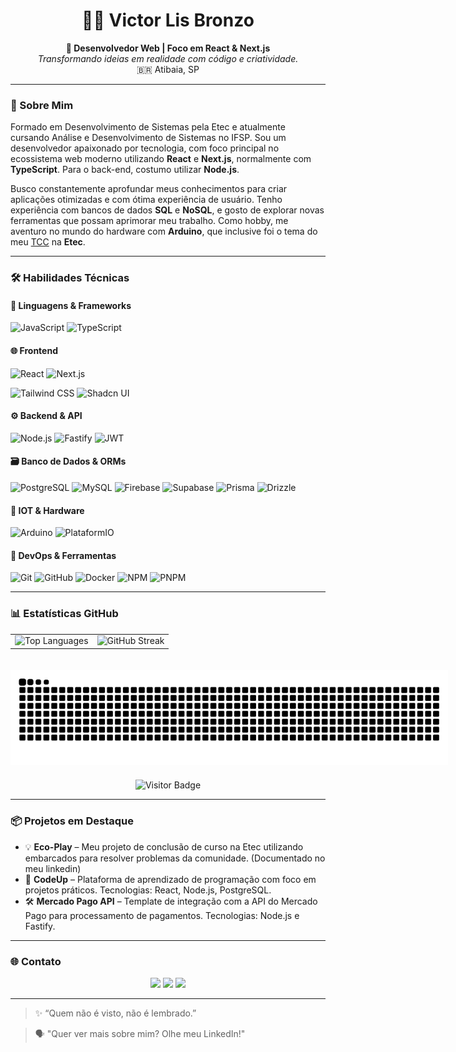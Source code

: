 <h1 align="center">👨‍💻 Victor Lis Bronzo</h1>

<p align="center">
  <strong>🚀 Desenvolvedor Web | Foco em React & Next.js</strong><br>
  <em>Transformando ideias em realidade com código e criatividade.</em><br>
  🇧🇷 Atibaia, SP
</p>

---

### 🧭 Sobre Mim
Formado em Desenvolvimento de Sistemas pela Etec e atualmente cursando Análise e Desenvolvimento de Sistemas no IFSP. Sou um desenvolvedor apaixonado por tecnologia, com foco principal no ecossistema web moderno utilizando **React** e **Next.js**, normalmente com **TypeScript**. Para o back-end, costumo utilizar **Node.js**.

Busco constantemente aprofundar meus conhecimentos para criar aplicações otimizadas e com ótima experiência de usuário. Tenho experiência com bancos de dados **SQL** e **NoSQL**, e gosto de explorar novas ferramentas que possam aprimorar meu trabalho. Como hobby, me aventuro no mundo do hardware com **Arduino**, que inclusive foi o tema do meu [TCC](https://www.linkedin.com/posts/victor-lis-bronzo_mais-uma-etapa-do-meu-tcc-bom-dia-rede-activity-7243605015930515458-R81F) na **Etec**.

---

### 🛠️ Habilidades Técnicas

#### 📌 Linguagens & Frameworks

![JavaScript](https://img.shields.io/badge/JavaScript-F7DF1E?style=flat&logo=javascript&logoColor=black)
![TypeScript](https://img.shields.io/badge/TypeScript-3178C6?style=flat&logo=typescript&logoColor=white)

#### 🌐 Frontend

![React](https://img.shields.io/badge/React-61DAFB?style=flat&logo=react&logoColor=black)
![Next.js](https://img.shields.io/badge/Next.js-000000?style=flat&logo=next.js&logoColor=white)
<!-- ![React Native](https://img.shields.io/badge/React_Native-61DAFB?style=flat&logo=react&logoColor=black) -->
![Tailwind CSS](https://img.shields.io/badge/Tailwind_CSS-38B2AC?style=flat&logo=tailwind-css&logoColor=white)
![Shadcn UI](https://img.shields.io/badge/Shadcn_UI-000000?style=flat&logo=shadcn/ui&logoColor=white)

#### ⚙️ Backend & API

![Node.js](https://img.shields.io/badge/Node.js-339933?style=flat&logo=node.js&logoColor=white)
![Fastify](https://img.shields.io/badge/Fastify-%23000000.svg?style=flat&logo=fastify&logoColor=white)
![JWT](https://img.shields.io/badge/JWT-000000?style=flat&logo=jsonwebtokens&logoColor=white)

#### 🗃️ Banco de Dados & ORMs

![PostgreSQL](https://img.shields.io/badge/PostgreSQL-336791?style=flat&logo=postgresql&logoColor=white)
![MySQL](https://img.shields.io/badge/MySQL-00758F?style=flat&logo=mysql&logoColor=white)
![Firebase](https://img.shields.io/badge/Firebase-F57C00?style=flat&logo=firebase&logoColor=white)
![Supabase](https://img.shields.io/badge/Supabase-3FCF8E?style=flat&logo=supabase&logoColor=white)
![Prisma](https://img.shields.io/badge/Prisma-2D3748?style=flat&logo=prisma&logoColor=white)
![Drizzle](https://img.shields.io/badge/Drizzle-C5F65F?style=flat&logo=drizzle&logoColor=black)

#### 🧠 IOT & Hardware

![Arduino](https://img.shields.io/badge/Arduino-00979D?style=flat&logo=arduino&logoColor=white)
![PlataformIO](https://img.shields.io/badge/PlatformIO-FF8F00?style=flat&logo=platformio&logoColor=white)

#### 🚀 DevOps & Ferramentas

![Git](https://img.shields.io/badge/Git-F05032?style=flat&logo=git&logoColor=white)
![GitHub](https://img.shields.io/badge/GitHub-181717?style=flat&logo=github&logoColor=white)
![Docker](https://img.shields.io/badge/Docker-2496ED?style=flat&logo=docker&logoColor=white)
![NPM](https://img.shields.io/badge/NPM-CB3837?style=flat&logo=npm&logoColor=white)
![PNPM](https://img.shields.io/badge/PNPM-F69220?style=flat&logo=pnpm&logoColor=white)

---

### 📊 Estatísticas GitHub

<div align="center">

<table style="border: none;">
  <tr style="border: none;">
    <td style="border: none;">
      <img width="350" src="https://github-readme-stats.vercel.app/api/top-langs/?username=Victor-Lis&layout=compact&theme=github_dark&locale=pt-br&hide_border=true" alt="Top Languages" />
    </td>
    <td style="border: none;">
      <img width="350" src="https://streak-stats.demolab.com/?user=Victor-Lis&theme=dark&date_format=j%2Fn%5B%2FY%5D&background=0D1117&hide_border=true&ring=34df8b&fire=34df8b&currStreakLabel=34df8b" alt="GitHub Streak" />
    </td>
  </tr>
</table>

<img src="https://raw.githubusercontent.com/victor-lis/victor-lis/output/snake.svg" alt="Snake animation" style="max-width: 700px; margin: 20px 0;" />

<img src="https://visitor-badge.laobi.icu/badge?page_id=victor-lis.victor-lis&" alt="Visitor Badge" />

</div>

---

### 📦 Projetos em Destaque

- 💡 **Eco-Play** – Meu projeto de conclusão de curso na Etec utilizando embarcados para resolver problemas da comunidade. (Documentado no meu linkedin)
- 🚀 **CodeUp** – Plataforma de aprendizado de programação com foco em projetos práticos. Tecnologias: React, Node.js, PostgreSQL.
- 🛠️ **Mercado Pago API** – Template de integração com a API do Mercado Pago para processamento de pagamentos. Tecnologias: Node.js e Fastify.

---

### 🌐 Contato

<p align="center"> 
  <a href="https://wa.me/5511941613234?text=Olá%20Victor!" target="_blank"><img src="https://img.shields.io/badge/-WhatsApp-25D366?style=for-the-badge&logo=whatsapp&logoColor=white"></a>
  <a href = "mailto:victorlisbronzo1@gmail.com" target="_blank"><img src="https://img.shields.io/badge/-Gmail-D14836?style=for-the-badge&logo=gmail&logoColor=white"></a>
  <a href="https://www.linkedin.com/in/victor-lis-bronzo/" target="_blank"><img src="https://img.shields.io/badge/-LinkedIn-0077B5?style=for-the-badge&logo=linkedin&logoColor=white"></a> 
</p>

---

> ✨ “Quem não é visto, não é lembrado.”

> 🗣 "Quer ver mais sobre mim? Olhe meu LinkedIn!"
